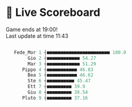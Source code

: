 # 🚩 Live Scoreboard
Game ends at 19:00!   
Last update at time 11:43
```R

   Fede_Mor 1 ┤■■■■■■■■■■■■■■■■■■■■■■■ 100.0   
        Gio 2 ┤■■■■■■■■■■■■ 54.27              
        Mar 3 ┤■■■■■■■■■■■■ 51.29              
      Pippo 4 ┤■■■■■■■■■■■ 46.83               
        Bea 5 ┤■■■■■■■■■■■ 46.62               
        Ste 6 ┤■■■■■■■■■■ 45.47                
        Ett 7 ┤■■■■■■■■■ 39.9                  
        Giu 8 ┤■■■■■■■■■ 38.54                 
      Pluto 9 ┤■■■■■■■■■ 37.16                 

```
